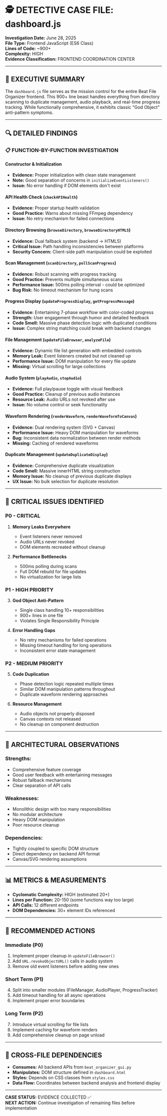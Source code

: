 # 🕵️ DETECTIVE CASE FILE: dashboard.js
**Investigation Date:** June 28, 2025  
**File Type:** Frontend JavaScript (ES6 Class)  
**Lines of Code:** ~900+  
**Complexity:** HIGH  
**Evidence Classification:** FRONTEND COORDINATION CENTER

---

## 🎯 EXECUTIVE SUMMARY
The `dashboard.js` file serves as the mission control for the entire Beat File Organizer frontend. This 900+ line beast handles everything from directory scanning to duplicate management, audio playback, and real-time progress tracking. While functionally comprehensive, it exhibits classic "God Object" anti-pattern symptoms.

---

## 🔍 DETAILED FINDINGS

### 📋 FUNCTION-BY-FUNCTION INVESTIGATION

#### **Constructor & Initialization**
- **Evidence:** Proper initialization with clean state management
- **Note:** Good separation of concerns in `initializeEventListeners()`
- **Issue:** No error handling if DOM elements don't exist

#### **API Health Check (`checkAPIHealth`)**
- **Evidence:** Proper startup health validation
- **Good Practice:** Warns about missing FFmpeg dependency
- **Issue:** No retry mechanism for failed connections

#### **Directory Browsing (`browseDirectory`, `browseDirectoryHTML5`)**
- **Evidence:** Dual fallback system (backend → HTML5)
- **Critical Issue:** Path handling inconsistencies between platforms
- **Security Concern:** Client-side path manipulation could be exploited

#### **Scan Management (`scanDirectory`, `pollScanProgress`)**
- **Evidence:** Robust scanning with progress tracking
- **Good Practice:** Prevents multiple simultaneous scans
- **Performance Issue:** 500ms polling interval - could be optimized
- **Bug Risk:** No timeout mechanism for hung scans

#### **Progress Display (`updateProgressDisplay`, `getProgressMessage`)**
- **Evidence:** Entertaining 7-phase workflow with color-coded progress
- **Strength:** User engagement through humor and detailed feedback
- **Code Smell:** Massive phase detection logic with duplicated conditions
- **Issue:** Complex string matching could break with backend changes

#### **File Management (`updateFileBrowser`, `analyzeFile`)**
- **Evidence:** Dynamic file list generation with embedded controls
- **Memory Leak:** Event listeners created but not cleaned up
- **Performance Issue:** DOM manipulation for every file update
- **Missing:** Virtual scrolling for large collections

#### **Audio System (`playAudio`, `stopAudio`)**
- **Evidence:** Full play/pause toggle with visual feedback
- **Good Practice:** Cleanup of previous audio instances
- **Resource Leak:** Audio URLs not revoked after use
- **Issue:** No volume control or seek functionality

#### **Waveform Rendering (`renderWaveform`, `renderWaveformToCanvas`)**
- **Evidence:** Dual rendering system (SVG + Canvas)
- **Performance Issue:** Heavy DOM manipulation for waveforms
- **Bug:** Inconsistent data normalization between render methods
- **Missing:** Caching of rendered waveforms

#### **Duplicate Management (`updateDuplicateDisplay`)**
- **Evidence:** Comprehensive duplicate visualization
- **Code Smell:** Massive innerHTML string construction
- **Memory Issue:** No cleanup of previous duplicate displays
- **UX Issue:** No bulk selection for duplicate resolution

---

## 🚨 CRITICAL ISSUES IDENTIFIED

### **P0 - CRITICAL**
1. **Memory Leaks Everywhere**
   - Event listeners never removed
   - Audio URLs never revoked
   - DOM elements recreated without cleanup

2. **Performance Bottlenecks**
   - 500ms polling during scans
   - Full DOM rebuild for file updates
   - No virtualization for large lists

### **P1 - HIGH PRIORITY**
3. **God Object Anti-Pattern**
   - Single class handling 10+ responsibilities
   - 900+ lines in one file
   - Violates Single Responsibility Principle

4. **Error Handling Gaps**
   - No retry mechanisms for failed operations
   - Missing timeout handling for long operations
   - Inconsistent error state management

### **P2 - MEDIUM PRIORITY**
5. **Code Duplication**
   - Phase detection logic repeated multiple times
   - Similar DOM manipulation patterns throughout
   - Duplicate waveform rendering approaches

6. **Resource Management**
   - Audio objects not properly disposed
   - Canvas contexts not released
   - No cleanup on component destruction

---

## 🔧 ARCHITECTURAL OBSERVATIONS

### **Strengths:**
- Comprehensive feature coverage
- Good user feedback with entertaining messages
- Robust fallback mechanisms
- Clear separation of API calls

### **Weaknesses:**
- Monolithic design with too many responsibilities
- No modular architecture
- Heavy DOM manipulation
- Poor resource cleanup

### **Dependencies:**
- Tightly coupled to specific DOM structure
- Direct dependency on backend API format
- Canvas/SVG rendering assumptions

---

## 📊 METRICS & MEASUREMENTS
- **Cyclomatic Complexity:** HIGH (estimated 20+)
- **Lines per Function:** 20-150 (some functions way too large)
- **API Calls:** 12 different endpoints
- **DOM Dependencies:** 30+ element IDs referenced

---

## 🎯 RECOMMENDED ACTIONS

### **Immediate (P0)**
1. Implement proper cleanup in `updateFileBrowser()`
2. Add `URL.revokeObjectURL()` calls in audio system
3. Remove old event listeners before adding new ones

### **Short Term (P1)**
4. Split into smaller modules (FileManager, AudioPlayer, ProgressTracker)
5. Add timeout handling for all async operations
6. Implement proper error boundaries

### **Long Term (P2)**
7. Introduce virtual scrolling for file lists
8. Implement caching for waveform renders
9. Add comprehensive cleanup on page unload

---

## 🔗 CROSS-FILE DEPENDENCIES
- **Consumes:** All backend APIs from `beat_organizer_gui.py`
- **Manipulates:** DOM structure defined in `dashboard.html`
- **Styles:** Depends on CSS classes from `styles.css`
- **Data Flow:** Coordinates between backend analysis and frontend display

---

**CASE STATUS:** EVIDENCE COLLECTED ✅  
**NEXT ACTION:** Continue investigation of remaining files before implementation
